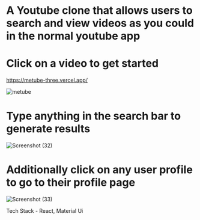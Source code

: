 # A Youtube clone that allows users to search and view videos as you could in the normal youtube app
# Click on a video to get started

https://metube-three.vercel.app/


![metube](https://user-images.githubusercontent.com/69213231/219253694-b4c48ca1-0e17-41fe-a68f-059d9e31da53.png)

# Type anything in the search bar to generate results

![Screenshot (32)](https://user-images.githubusercontent.com/69213231/219943499-02520b90-5380-441c-973c-cfe6932b7259.png)


# Additionally click on any user profile to go to their profile page


![Screenshot (33)](https://user-images.githubusercontent.com/69213231/219943529-81c8fec8-1060-4d50-9c21-20d6b26fa30f.png)







Tech Stack - React, Material Ui

